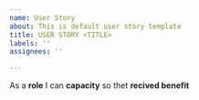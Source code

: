 ```yaml
---
name: User Story
about: This is default user story template
title: USER STORY <TITLE>
labels: ''
assignees: ''

---
```


As a **role** I can **capacity** so thet **recived benefit**
